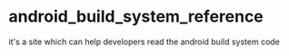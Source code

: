android_build_system_reference
==============================

it's a site which can  help developers read the android build system code 
